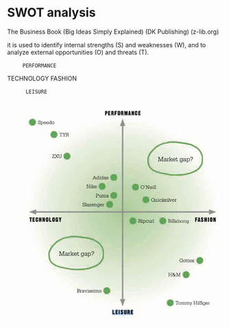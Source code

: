 
# SWOT analysis
The Business Book (Big Ideas Simply Explained) (DK Publishing) (z-lib.org)

it is used to identify internal strengths (S) and weaknesses (W), and to analyze external opportunities (O) and threats (T).


         PERFORMANCE

TECHNOLOGY     FASHION

          LEISURE
![gap](https://github.com/hiro-9999/blog/blob/master/.%E5%85%83%E5%AE%87%E5%AE%99/%E5%8C%BA%E5%9D%97%E9%93%BE/shopify/%E3%82%B9%E3%82%AF%E3%83%AA%E3%83%BC%E3%83%B3%E3%82%B7%E3%83%A7%E3%83%83%E3%83%88%202022-07-14%2022.52.51.png)
